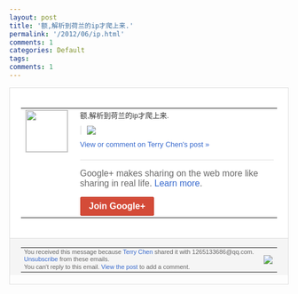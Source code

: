```yaml
---
layout: post
title: '额,解析到荷兰的ip才爬上来.'
permalink: '/2012/06/ip.html'
comments: 1
categories: Default
tags: 
comments: 1
---
```

<div style="border:solid 1px #dfdfdf;color:#686868;font:13px Arial"><div style="background-color:#fff;padding:20px;"><table cellpadding="0" cellspacing="0"><tr><td style="padding-right:15px;vertical-align:top"><a href="https://plus.google.com/_/notifications/ngemlink?&amp;emid=CNCCkcDbr7ACFQQGQAodvX8AAA&amp;path=%2F108643996575278738906&amp;dt=1338645609205"><img height="75" src="https://lh3.googleusercontent.com/-KKRGTyJ5Bl0/AAAAAAAAAAI/AAAAAAAAEEY/jllxqER5dCk/s75-c-k-a/photo.jpg" style="border:solid 1px #cccccc;" width="75"/></a></td><td style="width:578px;color:#333;font:13px Arial;vertical-align:top;"><div style="padding-bottom:10px">额,解析到荷兰的ip才爬上来.</div><div style="margin-bottom:10px;padding-left:10px; border-left:2px solid #EAEAEA"><span style="margin-right:5px"><a href="https://plus.google.com/_/notifications/ngemlink?&amp;emid=CNCCkcDbr7ACFQQGQAodvX8AAA&amp;path=%2F108643996575278738906%2Fposts%2FMHnb8wbgAok%3Fgpinv%3DAMIXal8FjyeAWpOLTysNijzKlM-p4XDQz1bEvTNjuV-_7tiVBe6rfGpoFKkxkv4BvKCQ3PyrYGFEP1ypddFsihgE6HuEM0TnxRq1HCyYMWEA38cYAQoHvnI&amp;dt=1338645609205" style="zSoyz;"><img border="0" src="https://lh5.googleusercontent.com/-4hzQl8Xor30/T8ocRWP10PI/AAAAAAAAJQY/TkPlwuQzd1g/w160/QQ%25E6%258B%25BC%25E9%259F%25B3%25E6%2588%25AA%25E5%259B%25BE%25E6%259C%25AA%25E5%2591%25BD%25E5%2590%258D.png" style="max-height:200px;max-width:275px"/></a></span></div><a href="https://plus.google.com/_/notifications/ngemlink?&amp;emid=CNCCkcDbr7ACFQQGQAodvX8AAA&amp;path=%2F108643996575278738906%2Fposts%2FMHnb8wbgAok%3Fgpinv%3DAMIXal8FjyeAWpOLTysNijzKlM-p4XDQz1bEvTNjuV-_7tiVBe6rfGpoFKkxkv4BvKCQ3PyrYGFEP1ypddFsihgE6HuEM0TnxRq1HCyYMWEA38cYAQoHvnI&amp;dt=1338645609205" style="color:#3366CC;text-decoration:none;">View or comment on Terry Chen's post »</a><div style="margin-top:20px;border-top:solid 1px #dfdfdf"><div style="padding:15px 0;color:#686868;font:16px Arial;">Google+ makes sharing on the web more like sharing in real life. <a href="http://www.google.com/+/learnmore/" style="color:#3366CC;text-decoration:none;">Learn more</a>.</div><a href="https://plus.google.com/_/notifications/ngemlink?&amp;emid=CNCCkcDbr7ACFQQGQAodvX8AAA&amp;path=%2F%3Fgpinv%3DAMIXal8FjyeAWpOLTysNijzKlM-p4XDQz1bEvTNjuV-_7tiVBe6rfGpoFKkxkv4BvKCQ3PyrYGFEP1ypddFsihgE6HuEM0TnxRq1HCyYMWEA38cYAQoHvnI&amp;dt=1338645609205" style="display:inline-block;padding:7px 15px;background-color:#d44b38; color:#fff;font-size:16px; font-weight:bold;border-radius:2px;border:solid 1px #c43b28; white-space:nowrap;text-decoration:none">Join Google+</a></div></td></tr></table></div><div style="border-top:solid 1px #dfdfdf;padding:0 20px; background-color:#f5f5f5"><table cellpadding="0" cellspacing="0" style="height:50px"><tbody><tr><td style="vertical-align:middle;width:100%; color:#636363;font:11px Arial; line-height:120%">You received this message because <a href="https://plus.google.com/_/notifications/ngemlink?&amp;emid=CNCCkcDbr7ACFQQGQAodvX8AAA&amp;path=%2F108643996575278738906%3Fgpinv%3DAMIXal8FjyeAWpOLTysNijzKlM-p4XDQz1bEvTNjuV-_7tiVBe6rfGpoFKkxkv4BvKCQ3PyrYGFEP1ypddFsihgE6HuEM0TnxRq1HCyYMWEA38cYAQoHvnI&amp;dt=1338645609205" style="color:#3366CC;text-decoration:none;">Terry Chen</a> shared it with 1265133686@qq.com. <a href="https://plus.google.com/_/notifications/ngemlink?&amp;emid=CNCCkcDbr7ACFQQGQAodvX8AAA&amp;path=%2F_%2Fnonplus%2Femailsettings%3Fgpinv%3DAMIXal8FjyeAWpOLTysNijzKlM-p4XDQz1bEvTNjuV-_7tiVBe6rfGpoFKkxkv4BvKCQ3PyrYGFEP1ypddFsihgE6HuEM0TnxRq1HCyYMWEA38cYAQoHvnI%26est%3DADH5u8UVrxuyMPlRTLCYtlfUjg-eao1x9uMaPGIIFtbAiKk5znwmnNjalIuYvP0m-PeflCxSZx2LsT2T_8X3jCkFn_UBe8sUtVd2nRFB_TGXBvcc9dg0nLFbyfs-RpygjGWqk83Ti5ui&amp;dt=1338645609205" style="color:#3366CC;text-decoration:none;">Unsubscribe</a> from these emails.<br/>You can't reply to this email. <a href="https://plus.google.com/_/notifications/ngemlink?&amp;emid=CNCCkcDbr7ACFQQGQAodvX8AAA&amp;path=%2F108643996575278738906%2Fposts%2FMHnb8wbgAok%3Fgpinv%3DAMIXal8FjyeAWpOLTysNijzKlM-p4XDQz1bEvTNjuV-_7tiVBe6rfGpoFKkxkv4BvKCQ3PyrYGFEP1ypddFsihgE6HuEM0TnxRq1HCyYMWEA38cYAQoHvnI&amp;dt=1338645609205" style="color:#3366CC;text-decoration:none;">View the post</a> to add a comment.<br/></td><td><img src="https://ssl.gstatic.com/s2/oz/images/notifications/logo/google-plus-6617a72bb36cc548861652780c9e6ff1.png"/></td></tr></tbody></table></div></div>